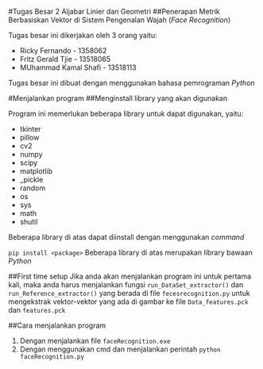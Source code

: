#Tugas Besar 2 Aljabar Linier dan Geometri
##Penerapan Metrik Berbasiskan Vektor di Sistem Pengenalan Wajah (<i>Face Recognition</i>)

<p>Tugas besar ini dikerjakan oleh 3 orang yaitu:</p>
<ul>
    <li>Ricky Fernando - 1358062</li>
    <li>Fritz Gerald Tjie - 13518065</li>
    <li>MUhammad Kamal Shafi - 13518113</li>
</ul>
<p>Tugas besar ini dibuat dengan menggunakan bahasa pemrograman <i>Python</i></p>

#Menjalankan program
##Menginstall library yang akan digunakan
<p>Program ini memerlukan beberapa library untuk dapat digunakan, yaitu:</p>
<ul>
    <li>tkinter</li>
    <li>pillow</li>
    <li>cv2</li>
    <li>numpy</li>
    <li>scipy</li>
    <li>matplotlib</li>
    <li>_pickle</li>
    <li>random</li>
    <li>os</li>
    <li>sys</li>
    <li>math</li>
    <li>shutil</li>
</ul>
Beberapa library di atas dapat diinstall dengan menggunakan <i>command</i>

`pip install <package>`
Beberapa library di atas merupakan library bawaan <i>Python</i>

##First time setup
Jika anda akan menjalankan program ini untuk pertama kali, maka anda harus menjalankan fungsi `run_DataSet_extractor()` dan `run_Reference_extractor()` yang berada di file `fecesrecognition.py` untuk mengekstrak vektor-vektor yang ada di gambar ke file `Data_features.pck` dan `features.pck`

##Cara menjalankan program
1. Dengan menjalankan file `faceRecognition.exe`
2. Dengan menggunakan cmd dan menjalankan perintah `python faceRecognition.py`